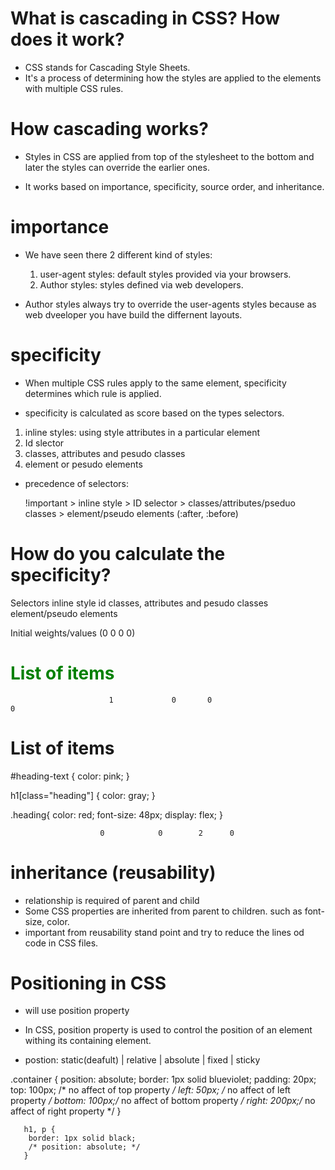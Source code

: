 # What is cascading in CSS? How does it work?

  - CSS stands for Cascading Style Sheets.
  - It's a process of determining how the styles are applied to the elements with multiple CSS rules.

# How cascading works? 

  - Styles in CSS are applied from top of the stylesheet to the bottom and later the styles can override the earlier ones. 

  - It works based on importance, specificity, source order, and inheritance.


 # importance 

  - We have seen there 2 different kind of styles:
    1. user-agent styles: default styles provided via your browsers.
    2. Author styles: styles defined via web developers.

  - Author styles always try to override the user-agents styles because as web dveeloper you have build the differnent layouts.

  # specificity

   - When multiple CSS rules apply to the same element, specificity determines which rule is applied.

   - specificity is calculated as score based on the types selectors.

   1. inline styles: using style attributes in a particular element
   2. Id slector
   3. classes, attributes and pesudo classes
   4. element or pesudo elements

   - precedence of selectors:

     !important > inline style > ID selector > classes/attributes/pseduo classes > element/pseudo elements (:after, :before)

# How do you calculate the specificity?

Selectors                inline style    id    classes, attributes and pesudo classes    element/pseudo elements

Initial weights/values      (0             0       0                                       0)


<h1 style="color: green"> List of items</h1>


                          1             0       0                                       0

<h1 class="heading" id="heading-text"> List of items</h1>

 #heading-text {
    color: pink;
 }

 h1[class="heading"] {
    color: gray;
 }

.heading{
    color: red;
    font-size: 48px;
    display: flex;
}

                        0            0        2      0  


# inheritance (reusability)

  - relationship is required of parent and child
  - Some CSS properties are inherited from parent to children. such as font-size, color.
  - important from reusability stand point and try to reduce the lines od code in CSS files.


# Positioning in CSS

  - will use position property

  - In CSS, position property is used to control the position of an element withing its containing element.

  - postion: static(deafult) | relative | absolute | fixed | sticky

   .container {
            position: absolute;
            border: 1px solid blueviolet;
            padding: 20px;
            top: 100px; /* no affect of top property */
            left: 50px; /* no affect of left property */
            bottom: 100px;/* no affect of bottom property */
            right: 200px;/* no affect of right property */
       }

       h1, p {
        border: 1px solid black;
        /* position: absolute; */
       }

 
